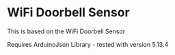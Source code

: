 # WiFi Doorbell Sensor
This is based on the WiFi Doorbell Sensor

Requires ArduinoJson Library - tested with version 5.13.4
